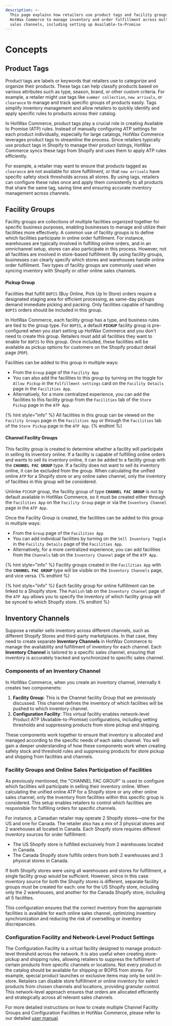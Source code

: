 ```yaml
---
description: >-
  This page explains how retailers use product tags and facility groups in
  HotWax Commerce to manage inventory and order fulfillment across multiple
  sales channels, including setting up Available-to-Promise
---
```


# Concepts

## Product Tags

Product tags are labels or keywords that retailers use to categorize and organize their products. These tags can help classify products based on various attributes such as type, season, brand, or other custom criteria. For example, a retailer might use tags like `summer collection`, `new arrivals`, or `clearance` to manage and track specific groups of products easily. Tags simplify inventory management and allow retailers to quickly identify and apply specific rules to products across their catalog.

In HotWax Commerce, product tags play a crucial role in creating Available to Promise (ATP) rules. Instead of manually configuring ATP settings for each product individually, especially for large catalogs, HotWax Commerce leverages product tags to streamline the process. Since retailers typically use product tags in Shopify to manage their product listings, HotWax Commerce syncs these tags from Shopify and uses them to apply ATP rules efficiently.

For example, a retailer may want to ensure that products tagged as `clearance` are not available for store fulfillment, or that `new arrivals` have specific safety stock thresholds across all stores. By using tags, retailers can configure these rules once and apply them consistently to all products that share the same tag, saving time and ensuring accurate inventory management across channels.

## Facility Groups

Facility groups are collections of multiple facilities organized together for specific business purposes, enabling businesses to manage and utilize their facilities more effectively. A common use of facility groups is to define which facilities participate in online order fulfillment. For instance, warehouses are typically involved in fulfilling online orders, and in an omnichannel setup, stores can also participate in this process. However, not all facilities are involved in store-based fulfillment. By using facility groups, businesses can clearly specify which stores and warehouses handle online order fulfillment. Two types of facility groups are commonly used when syncing inventory with Shopify or other online sales channels.

#### Pickup Group

Facilities that fulfill `BOPIS` (Buy Online, Pick Up In Store) orders require a designated staging area for efficient processing, as same-day pickups demand immediate picking and packing. Only facilities capable of handling `BOPIS` orders should be included in this group.

In HotWax Commerce, each facility group has a type, and business rules are tied to the group type. For `BOPIS`, a default **`PICKUP`** facility group is pre-configured when you start setting up HotWax Commerce and you don't need to create this group. Retailers must add all facilities they want to enable for `BOPIS` to this group. Once included, these facilities will be available as pickup options for customers on the Shopify product detail page (`PDP`).

Facilities can be added to this group in multiple ways:

* From the `Group` page of the `Facility App`
* You can also add the facilities to this group by turning on the toggle for `Allow Pickup` in the `Fulfillment settings` card on the `Facility Details` page in the `Facilities App`.
* Alternatively, for a more centralized experience, you can add the facilities to this facility group from the `Facilities` tab of the `Store Pickup` page in the `ATP App`.

{% hint style="info" %}
All facilities in this group can be viewed on the `Facility Groups` page in the `Facilities App` or through the `Facilities` tab of the `Store Pickup` page in the `ATP App`.
{% endhint %}

#### Channel Facility Groups

This facility group is created to determine whether a facility will participate in selling its inventory online. If a facility is capable of fulfilling online orders and wants to sell its inventory online, it can be added to a facility group with the **`CHANNEL FAC GROUP`** type. If a facility does not want to sell its inventory online, it can be excluded from the group. When calculating the unified online `ATP` for a Shopify store or any online sales channel, only the inventory of facilities in this group will be considered.

Unlinke `PICKUP` group, the facility group of type **`CHANNEL FAC GROUP`** is not by default available in HotWax Commerce, so it must be created either through the `Facilities App` on the `Facility Group` page or via the `Inventory Channel` page in the `ATP App`.

Once the Facility Group is created, the facilities can be added to this group in multiple ways:

* From the `Group` page of the `Facilities App`
* You can add individual facilities by turning on the `Sell Inventory Toggle` in the `Facility Details` page of the `Facilities App`.
* Alternatively, for a more centralized experience, you can add facilities from the `Channels` tab on the `Inventory Channel` page of the `ATP App`.

{% hint style="info" %}
Facility groups created in the `Facilities App` with the **`CHANNEL FAC GROUP`** type will be visible on the `Inventory Channels` page, and vice versa.
{% endhint %}

{% hint style="info" %}
Each facility group for online fulfillment can be linked to a Shopify store. The `Publish` tab on the `Inventory Channel` page of the `ATP App` allows you to specify the inventory of which facility group will be synced to which Shopify store.
{% endhint %}

## Inventory Channels

Suppose a retailer sells inventory across different channels, such as different Shopify Stores and third-party marketplaces. In that case, they need to create separate **Inventory Channels** in HotWax Commerce to manage the availability and fulfillment of inventory for each channel. Each **Inventory Channel** is tailored to a specific sales channel, ensuring that inventory is accurately tracked and synchronized to specific sales channel.

### Components of an Inventory Channel

In HotWax Commerce, when you create an inventory channel, internally it creates two componenets:

1. **Facility Group**: This is the Channel facility Group that we previously discussed. This channel defines the inventory of which facilities will be pushed to which inventory channel.
2. **Configuration Facility**: This virtual facility enables network-level Product ATP (Available-to-Promise) configurations, including setting thresholds and suppressing products from store pickup and shipping.

These components work together to ensure that inventory is allocated and managed according to the specific needs of each sales channel. You will gain a deeper understanding of how these components work when creating safety stock and threshold rules and suppressing products for store pickup and shipping from facilities and channels.

### Facility Groups and Online Sales Participation of Facilities

As previously mentioned, the "CHANNEL FAC GROUP" is used to configure which facilities will participate in selling their inventory online. When calculating the unified online ATP for a Shopify store or any other online sales channel, only the inventory from facilities within this specific group is considered. This setup enables retailers to control which facilities are responsible for fulfilling orders for specific channels.

For instance, a Canadian retailer may operate 2 Shopify stores—one for the US and one for Canada. The retailer also has a mix of 3 physical stores and 2 warehouses all located in Canada. Each Shopify store requires different inventory sources for order fulfillment:

* The US Shopify store is fulfilled exclusively from 2 warehouses located in Canada.
* The Canada Shopify store fulfills orders from both 2 warehouses and 3 physical stores in Canada.

If both Shopify stores were using all warehouses and stores for fulfillment, a single facility group would be sufficient. However, since in this case inventory source for both the Shopify stores is different, separate facility groups must be created for each: one for the US Shopify store, including only the 2 warehouses, and another for the Canada Shopify store, including all 5 facilities.

This configuration ensures that the correct inventory from the appropriate facilities is available for each online sales channel, optimizing inventory synchronization and reducing the risk of overselling or inventory discrepancies.

### Configuration Facility and Network-Level Product Settings

The Configuration Facility is a virtual facility designed to manage product-level threshold  across the network. It is also useful when creating store-pickup and shipping rules, allowing retailers to suppress the fulfillment of certain products from specific channels or locations. Not every product in the catalog should be available for shipping or BOPIS from stores. For example, special product launches or exclusive items may only be sold in-store. Retailers can disable store fulfillment or online inventory for select products from chosen channels and locations, providing granular control. This network-level approach ensures that orders are allocated efficiently and strategically across all relevant sales channels.

For more detailed instructions on how to create multiple Channel Facility Groups and Configuration Facilities in HotWax Commerce, please refer to our detailed [user manual](create-channel.md).
